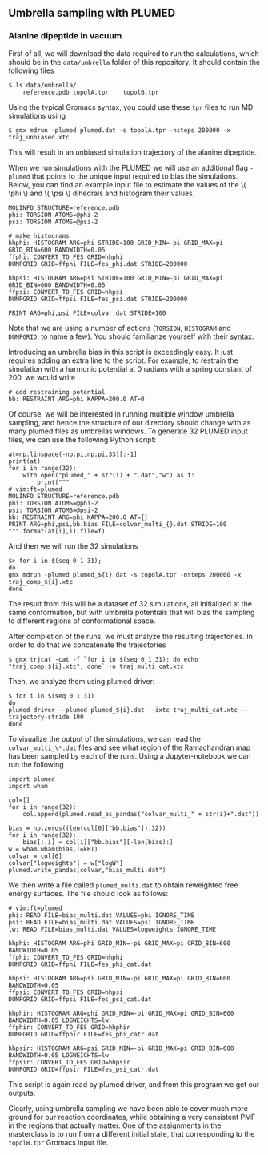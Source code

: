 <script
  src="https://cdn.mathjax.org/mathjax/latest/MathJax.js?config=TeX-AMS-MML_HTMLorMML"
  type="text/javascript">
</script>

## Umbrella sampling with PLUMED

### Alanine dipeptide in vacuum
First of all, we will download the data required to run the calculations, which should be in the `data/umbrella` folder of this repository.
It should contain the following files

    $ ls data/umbrella/
        reference.pdb topolA.tpr    topolB.tpr

Using the typical Gromacs syntax, you could use these `tpr` files 
to run MD simulations using 

    $ gmx mdrun -plumed plumed.dat -s topolA.tpr -nsteps 200000 -x traj_unbiased.xtc

This will result in an unbiased simulation trajectory of the 
alanine dipeptide. 

When we run simulations with the PLUMED we will use an additional
flag `-plumed` that points to the unique input required to bias the 
simulations. Below, you can find an example input file to
estimate the values of the \\( \phi \\) and \\( \psi \\) dihedrals 
and histogram their values.

    MOLINFO STRUCTURE=reference.pdb
    phi: TORSION ATOMS=@phi-2
    psi: TORSION ATOMS=@psi-2

    # make histograms
    hhphi: HISTOGRAM ARG=phi STRIDE=100 GRID_MIN=-pi GRID_MAX=pi GRID_BIN=600 BANDWIDTH=0.05
    ffphi: CONVERT_TO_FES GRID=hhphi
    DUMPGRID GRID=ffphi FILE=fes_phi.dat STRIDE=200000

    hhpsi: HISTOGRAM ARG=psi STRIDE=100 GRID_MIN=-pi GRID_MAX=pi GRID_BIN=600 BANDWIDTH=0.05
    ffpsi: CONVERT_TO_FES GRID=hhpsi
    DUMPGRID GRID=ffpsi FILE=fes_psi.dat STRIDE=200000

    PRINT ARG=phi,psi FILE=colvar.dat STRIDE=100

Note that we are using a number of actions (`TORSION`, 
`HISTOGRAM` and `DUMPGRID`, to name a few). You should 
familiarize yourself with their 
[syntax](https://www.plumed.org/doc-v2.7/user-doc/html/glossary.html).

Introducing an umbrella bias in this script is exceedingly 
easy. It just requires adding an extra line to the script.
For example, to restrain the simulation with a harmonic
potential at 0 radians with a spring constant of 200,
we would write 

    # add restraining potential
    bb: RESTRAINT ARG=phi KAPPA=200.0 AT=0

Of course, we will be interested in running multiple 
window umbrella sampling, and hence the structure of
our directory should change with as many plumed files
as umbrellas windows. To generate 32 PLUMED input files, 
we can use the following Python script:

    at=np.linspace(-np.pi,np.pi,33)[:-1]
    print(at)
    for i in range(32):
        with open("plumed_" + str(i) + ".dat","w") as f:
            print("""
    # vim:ft=plumed
    MOLINFO STRUCTURE=reference.pdb
    phi: TORSION ATOMS=@phi-2 
    psi: TORSION ATOMS=@psi-2
    bb: RESTRAINT ARG=phi KAPPA=200.0 AT={}
    PRINT ARG=phi,psi,bb.bias FILE=colvar_multi_{}.dat STRIDE=100
    """.format(at[i],i),file=f)

And then we will run the 32 simulations

    $> for i in $(seq 0 1 31);
    do 
    gmx mdrun -plumed plumed_${i}.dat -s topolA.tpr -nsteps 200000 -x traj_comp_${i}.xtc
    done

The result from this will be a dataset of 32 simulations, all
initialized at the same conformation, but with umbrella potentials
that will bias the sampling to different regions of conformational
space.
 
After completion of the runs, we must analyze the resulting 
trajectories. In order to do that we concatenate the trajectories

    $ gmx trjcat -cat -f `for i in $(seq 0 1 31); do echo "traj_comp_${i}.xtc"; done` -o traj_multi_cat.xtc

Then, we analyze them using plumed driver:

    $ for i in $(seq 0 1 31)
    do 
    plumed driver --plumed plumed_${i}.dat --ixtc traj_multi_cat.xtc --trajectory-stride 100
    done

To visualize the output of the simulations, we can read the 
`colvar_multi_\*.dat` files and see what region of the 
Ramachandran map has been sampled by each of the runs. Using
a Jupyter-notebook we can run the following 


    import plumed
    import wham

    col=[]
    for i in range(32):
        col.append(plumed.read_as_pandas("colvar_multi_" + str(i)+".dat"))
     
    bias = np.zeros((len(col[0]["bb.bias"]),32))
    for i in range(32):
        bias[:,i] = col[i]["bb.bias"][-len(bias):]
    w = wham.wham(bias,T=kBT)
    colvar = col[0]
    colvar["logweights"] = w["logW"]
    plumed.write_pandas(colvar,"bias_multi.dat")

We then write a file called `plumed_multi.dat` to obtain 
reweighted free energy surfaces. The file should look as
follows:

    # vim:ft=plumed
    phi: READ FILE=bias_multi.dat VALUES=phi IGNORE_TIME
    psi: READ FILE=bias_multi.dat VALUES=psi IGNORE_TIME
    lw: READ FILE=bias_multi.dat VALUES=logweights IGNORE_TIME
    
    hhphi: HISTOGRAM ARG=phi GRID_MIN=-pi GRID_MAX=pi GRID_BIN=600 BANDWIDTH=0.05
    ffphi: CONVERT_TO_FES GRID=hhphi
    DUMPGRID GRID=ffphi FILE=fes_phi_cat.dat
    
    hhpsi: HISTOGRAM ARG=psi GRID_MIN=-pi GRID_MAX=pi GRID_BIN=600 BANDWIDTH=0.05
    ffpsi: CONVERT_TO_FES GRID=hhpsi
    DUMPGRID GRID=ffpsi FILE=fes_psi_cat.dat
    
    hhphir: HISTOGRAM ARG=phi GRID_MIN=-pi GRID_MAX=pi GRID_BIN=600 BANDWIDTH=0.05 LOGWEIGHTS=lw
    ffphir: CONVERT_TO_FES GRID=hhphir
    DUMPGRID GRID=ffphir FILE=fes_phi_catr.dat
    
    hhpsir: HISTOGRAM ARG=psi GRID_MIN=-pi GRID_MAX=pi GRID_BIN=600 BANDWIDTH=0.05 LOGWEIGHTS=lw
    ffpsir: CONVERT_TO_FES GRID=hhpsir
    DUMPGRID GRID=ffpsir FILE=fes_psi_catr.dat

This script is again read by plumed driver, and from this program we get our outputs.


Clearly, using umbrella sampling we have been able to cover much more ground for our reaction coordinates, while obtaining a very consistent PMF in the regions that actually matter.
One of the assignments in the masterclass is to run from a different initial state, that corresponding to the `topolB.tpr` Gromacs input file.
